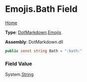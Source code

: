 # Emojis\.Bath Field

[Home](../../../README.md)

**Type**: [DotMarkdown](../../README.md)\.[Emojis](../README.md)

**Assembly**: DotMarkdown\.dll

```csharp
public const string Bath = ":bath:"
```

### Field Value

System\.[String](https://docs.microsoft.com/en-us/dotnet/api/system.string)